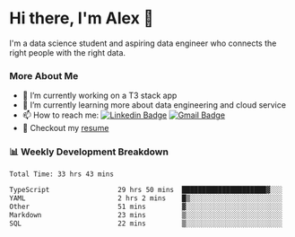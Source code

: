 # Hi there, I'm Alex  👋

I'm a data science student and aspiring data engineer who connects the right people with the right data. 

### More About Me

- 🔭 I’m currently working on a T3 stack app
- 🌱 I’m currently learning more about data engineering and cloud service
- 📫 How to reach me: [![Linkedin Badge](https://img.shields.io/badge/Alex%20Chen-blue?style=flat&logo=linkedin&labelColor=blue&link=https://www.linkedin.com/in/alex-chen-112523chen)](https://www.linkedin.com/in/alex-chen-112523chen/) [![Gmail Badge](https://img.shields.io/badge/-Alex%20Chen-c14438?style=flat&logo=Gmail&logoColor=white&link=mailto:itsalexchen@gmail.com)](mailto:itsalexchen@gmail.com)
- 📝 Checkout my [resume](https://112523chen.vercel.app/AlexChenResume.pdf)


### 📊 Weekly Development Breakdown
<!--START_SECTION:waka-->

```txt
Total Time: 33 hrs 43 mins

TypeScript                 29 hrs 50 mins  █████████████████████▓░░░   86.30 %
YAML                       2 hrs 2 mins    █▒░░░░░░░░░░░░░░░░░░░░░░░   05.91 %
Other                      51 mins         ▓░░░░░░░░░░░░░░░░░░░░░░░░   02.48 %
Markdown                   23 mins         ▒░░░░░░░░░░░░░░░░░░░░░░░░   01.14 %
SQL                        22 mins         ▒░░░░░░░░░░░░░░░░░░░░░░░░   01.09 %
```

<!--END_SECTION:waka-->
